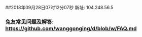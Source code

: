 ##2018年09月28日07时12分07秒 新址: 104.248.56.5
### 兔友常见问题及解答: https://github.com/wanggonging/d/blob/w/FAQ.md
